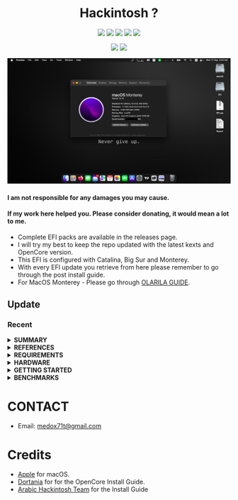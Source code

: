 <h1 align="center">Hackintosh ?</h1>

<p align="center">
    <a href="https://www.apple.com/macos/monterey/">
        <img src="https://img.shields.io/badge/Monterey-12.7.6-orange"></a>
    <a href="https://support.hp.com/si-en/document/c04210558">
        <img src="https://img.shields.io/badge/HP-210G1-blue"/></a>
    <a href="https://github.com/acidanthera/OpenCorePkg">
        <img src="https://img.shields.io/badge/OpenCore-1.0.5-green"/></a>
    <a href="#">
        <img src="https://img.shields.io/github/last-commit/MedoX71T/HP210G1-Hackintosh"/></a>
    <a href="https://github.com/MedoX71T/HP210G1-Hackintosh/releases">
        <img src="https://img.shields.io/github/v/release/medox71t/HP210G1-Hackintosh"/></a>
</p>

<p align="center">
    <a href="https://ko-fi.com/medox71t">
        <img src="https://img.shields.io/badge/-Buy%20me%20a%20coffee-orange.svg"></a>
    <a href="https://www.buymeacoffee.com/MedoX71T">
        <img src="https://img.shields.io/badge/Donate%20MedoX71T-Buymeacoffee%20-FFF27D"></a>
    
</p>

<p align="center">
    <a href="">
        <img src="HP-210-G1.png" alt="HP 210 G1 macOS" width="800"> </a>
</p>

#### I am not responsible for any damages you may cause.

#### If my work here helped you. Please consider donating, it would mean a lot to me.

- Complete EFI packs are available in the releases page.
- I will try my best to keep the repo updated with the latest kexts and OpenCore version.
- This EFI is configured with Catalina, Big Sur and Monterey.
- With every EFI update you retrieve from here please remember to go through the post install guide.
- For MacOS Monterey - Please go through [OLARILA GUIDE](https://www.olarila.com/topic/20908-easy-fast-and-perfect-vanilla-hackintosh/).

## Update

### Recent

<details>
<summary><strong> SUMMARY </strong></summary>
<br>

> ### Non-Fuctional

| Feature | Status | Dependency                  |
| :------ | ------ | --------------------------- |
| None    | ❌     | Everything is working fine. |

<p align="center">
    <a href="">
        <img src="About.png" alt="About macOS" width="800"> </a>
</p>

> ### Video and Audio

| Feature                              | Status | Dependency                                             |
| :----------------------------------- | ------ | ------------------------------------------------------ |
| Full Graphics Acceleration           | ✅     | `WhateverGreen.kext`                                   |
| Audio Recording                      | ✅     | `AppleALC.kext` with Layout ID = 3 and `SSDT-HPET.aml` |
| Audio Playback                       | ✅     | `AppleALC.kext` with Layout ID = 3 and `SSDT-HPET.aml` |
| Automatic Headphone Output Switching | ✅     | `AppleALC.kext` with Layout ID = 3 and `SSDT-HPET.aml` |
| Dock Audio Port                      | ✅     | `AppleALC.kext` with Layout ID = 3 and `SSDT-HPET.aml` |

<p align="center">
    <a href="">
        <img src="Video.png" alt="Video macOS" width="800"> </a> 
</p>

> ### Power, Charge, Sleep and Hibernation

| Feature                       | Status | Dependency                           |
| :---------------------------- | ------ | ------------------------------------ |
| Battery Percentage Indication | ✅     | `ECEnabler.kext`                     |
| iGPU Power Management         | ✅     | `WhateverGreen`                      |
| Sleep/ Hibernation Mode       | ✅     | `SMBIOS`                             |
| Custom Charge Threshold       | ✅     | `SSDT-EC.aml`                        |
| Battery Life                  | ✅     | Native, comparable to Windows/Linux. |

<p align="center">
    <a href="">
        <img src="Battery.png" alt="Power macOS" width="800"> </a> 
</p>

> ### Input/ Output

| Feature                       | Status | Dependency                                          |
| :---------------------------- | ------ | --------------------------------------------------- |
| WiFi                          | ✅     | `AirportItlwm.kext`,`AirportBrcmFixup.kext`         |
| Bluetooth                     | ✅     | `IntelBluetoothFirmware.kext`,`IntelBTPatcher.kext` |
| Ethernet                      | ✅     | `IntelMausi.kext`                                   |
| USB 2.0, USB 3.0              | ✅     | `USBPorts.kext`                                     |
| USB Power Properties in macOS | ✅     | `SSDT-PLUG.aml`                                     |

<p align="center">
    <a href="">
        <img src="Input.png" alt="Input macOS" width="800"> </a> 
</p>

> ### Display, TrackPad, TrackPoint, and Keyboard

| Feature                | Status | Dependency                                                      |
| :--------------------- | ------ | --------------------------------------------------------------- |
| Brightness Adjustments | ✅     | `WhateverGreen.kext`, `SSDT-PNLF.aml` and `BrightnessKeys.kext` |
| TrackPoint             | ✅     | `VoodooPS2Controller.kext`                                      |
| TrackPad               | ✅     | `VoodooPS2Controller.kext`                                      |
| Built-in Keyboard      | ✅     | `VoodooPS2Controller.kext`                                      |
| Multimedia Keys        | ✅     | `BrightnessKeys.kext`                                           |

<p align="center">
    <a href="">
        <img src="Trackpad.png" alt="Trackpad macOS" width="800"> </a> 
</p>

> ### macOS Continuity

| Feature                    | Status | Dependency                         |
| :------------------------- | ------ | ---------------------------------- |
| iCloud, iMessage, FaceTime | ✅     | Whitelisted Apple ID, Valid SMBIOS |
| AirDrop                    | ✅     | Not tested                         |
| Time Machine               | ✅     | Native                             |

</details>

<details>
<summary><strong> REFERENCES </strong></summary>
<br>

Read these before you start:

- [dortania's Hackintosh guides](https://github.com/dortania).
- [dortania's OpenCore Install Guide](https://dortania.github.io/OpenCore-Install-Guide/).
- [dortania's OpenCore Post Install Guide](https://dortania.github.io/OpenCore-Post-Install/).
- [dortania/ Getting Started with ACPI](https://dortania.github.io/Getting-Started-With-ACPI/).
- [dortania/ opencore `multiboot`](https://github.com/dortania/OpenCore-Multiboot).
- [dortania/ `USB map` guide](https://dortania.github.io/OpenCore-Post-Install/usb/).
- [WhateverGreen Intel HD Manual](https://github.com/acidanthera/WhateverGreen/blob/master/Manual/FAQ.IntelHD.en.md).
- `Configuration.pdf` and `Differences.pdf` in each `OpenCore` releases.

</details>

<details>
<summary><strong> REQUIREMENTS </strong></summary>
<br>

- A macOS machine(optional): to create the macOS installer.
- Flash drive, 12GB or more, for the above purpose.
- Xcode works fine for editing plist files on macOS, but I prefer [PlistEdit Pro](https://www.fatcatsoftware.com/plisteditpro/).
- [ProperTree](https://github.com/corpnewt/ProperTree) if you need to edit plist files on Windows.
- [MaciASL](https://github.com/acidanthera/MaciASL), for patching ACPI tables and editing ACPI patches.
- [MountEFI](https://github.com/corpnewt/MountEFI) to quickly mount EFI partitions.
- [IORegistryExplorer](https://developer.apple.com/downloads), for diagnosis.
- [Hackintool](https://www.insanelymac.com/forum/topic/335018-hackintool-v286/), for diagnostic ONLY, Hackintool should not be used for patching, it is outdated.
- Patience and time, especially if this is your first time Hackintosh-ing.

</details>

<details>
<summary><strong> HARDWARE </strong></summary>
<br>

| Category  | HP 210 G1              |
| --------- | ---------------------- |
| CPU       | Intel Core i3-4010U    |
| SSD       | Samsung 128GB          |
| Display   | 11.6' HD (1366x768)    |
| WiFi & BT | Intel Wireless-AC 7260 |

</details>

<details>
<summary><strong> GETTING STARTED </strong></summary>
<br>

Before you do anything, please familiarize yourself with basic Hackintosh terminologies and the basic Hackintosh process by throughly reading Dortania guides as linked in `REFERENCES`

- Creating a macOS installer: refer to [Dortania's OpenCore Install Guide](https://dortania.github.io/OpenCore-Install-Guide/installer-guide/)
- [**README-HARDWARE**](https://dortania.github.io/OpenCore-Install-Guide/macos-limits.html): Requirements before installing.
- [**README-POST-INSTALLATION**](https://dortania.github.io/OpenCore-Post-Install/#how-to-follow-this-guide): for post installation settings and other remarks.

</details>

<details>
<summary><strong> BENCHMARKS </strong></summary>
</br>

- macOS 12.7.5, EFI OpenCore 0.9.1

| CPU         | Single-Core | Multi-Core |
| :---------- | ----------: | ---------: |
| Geekbench 6 |         551 |       1079 |

| GPU         | OpenCL | Metal |
| :---------- | -----: | ----: |
| Geekbench 6 |   2280 |   944 |

- macOS 12.7.6, EFI OpenCore 1.0.5

| CPU         | Single-Core | Multi-Core |
| :---------- | ----------: | ---------: |
| Geekbench 6 |         538 |       971  |

| GPU         | OpenCL | Metal |
| :---------- | -----: | ----: |
| Geekbench 6 |   2464 |   1023 |

</details>

# CONTACT

- Email: medox71t@gmail.com

# Credits

- [Apple](https://www.apple.com) for macOS.
- [Dortania](https://github.com/dortania) for for the OpenCore Install Guide.
- [Arabic Hackintosh Team](https://github.com/ARhackintosh/ARtutorial) for the Install Guide
